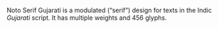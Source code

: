 Noto Serif Gujarati is a modulated (“serif”) design for texts in the Indic _Gujarati_ script. It has multiple weights and 456 glyphs.